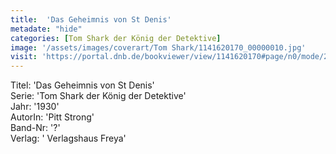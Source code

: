 ```yaml
---
title:  'Das Geheimnis von St Denis'
metadate: "hide"
categories: [Tom Shark der König der Detektive]
image: '/assets/images/coverart/Tom Shark/1141620170_00000010.jpg'
visit: 'https://portal.dnb.de/bookviewer/view/1141620170#page/n0/mode/2up'
---
```

Titel: 'Das Geheimnis von St Denis' <br>
Serie: 'Tom Shark der König der Detektive' <br>
Jahr: '1930' <br>
AutorIn: 'Pitt Strong' <br>
Band-Nr: '?' <br>
Verlag: ' Verlagshaus Freya'